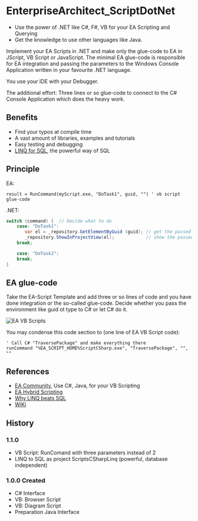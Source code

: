# EnterpriseArchitect_ScriptDotNet

- Use the power of .NET like C#, F#, VB for your EA Scripting and Querying
- Get the knowledge to use other languages like Java.

Implement your EA Scripts in .NET and make only the glue-code to EA in JScript, VB Script or JavaScript. The minimal EA glue-code is responsible for EA integration and passing the parameters to the Windows Console Application written in your favourite .NET language.

You use your IDE with your Debugger.

The additional effort: Three lines or so glue-code to connect to the C# Console Application which does the heavy work.

## Benefits

- Find your typos at compile time
- A vast amount of libraries, examples and tutorials
- Easy testing and debugging
- [LINQ for SQL](https://www.linqpad.net/WhyLINQBeatsSQL.aspx), the powerful way of SQL

## Principle

EA:  

```vbScript
result = RunCommand(myScript.exe, "DoTask1", guid, "") ' vb script glue-code
```

.NET:

```C#
switch (command) {  // Decide what to do
    case: "DoTask1":
       var el = _repository.GetElementByGuid (guid); // get the passed element
       _repository.ShowInProjectView(el);            // show the passed element in project browser
    break;

    case: "DoTask2":
    break;
}
```

## EA glue-code

Take the EA-Script Template and add three or so lines of code and you have done integration or the so-called glue-code.
Decide whether you pass the environment like guid ot type to C# or let C# do it.

![EA VB Scripts](../../wiki/images/VbScriptsOverview.png)

You may condense this code section to (one line of EA VB Script code):

```vbscript
' Call C# "TraversePackage" and make everything there
runCommand "%EA_SCRIPT_HOME%ScriptCSharp.exe", "TraversePackage", "", ""
```

## References

- [EA Community](https://community.sparxsystems.com/community-resources/1065-use-c-java-for-your-vb-script), Use C#, Java, for your VB Scripting
- [EA Hybrid Scripting](https://github.com/Helmut-Ortmann/EnterpriseArchitect_hoTools/wiki/HybridScripting)
- [Why LINQ beats SQL](https://www.linqpad.net/WhyLINQBeatsSQL.aspx)
- [WiKi](../../wiki)

## History

### 1.1.0 

- VB Script: RunComand with three parameters instead of 2
- LINQ to SQL as project ScriptsCSharpLinq  (powerful, database independent)

### 1.0.0 Created

- C# Interface
- VB: Browser Script
- VB: Diagram Script
- Preparation Java Interface
